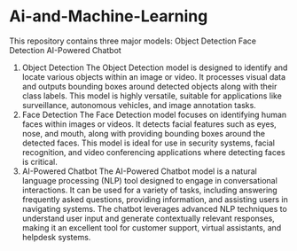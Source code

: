 # Ai-and-Machine-Learning

This repository contains three major models:
Object Detection
Face Detection
AI-Powered Chatbot
1. Object Detection
The Object Detection model is designed to identify and locate various objects within an image or video. It processes visual data and outputs bounding boxes around detected objects along with their class labels. This model is highly versatile, suitable for applications like surveillance, autonomous vehicles, and image annotation tasks.
2. Face Detection
The Face Detection model focuses on identifying human faces within images or videos. It detects facial features such as eyes, nose, and mouth, along with providing bounding boxes around the detected faces. This model is ideal for use in security systems, facial recognition, and video conferencing applications where detecting faces is critical.
3. AI-Powered Chatbot
The AI-Powered Chatbot model is a natural language processing (NLP) tool designed to engage in conversational interactions. It can be used for a variety of tasks, including answering frequently asked questions, providing information, and assisting users in navigating systems. The chatbot leverages advanced NLP techniques to understand user input and generate contextually relevant responses, making it an excellent tool for customer support, virtual assistants, and helpdesk systems.
